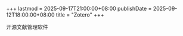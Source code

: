 +++
lastmod = 2025-09-17T21:00:00+08:00
publishDate = 2025-09-12T18:00:00+08:00
title = "Zotero"
+++

开源文献管理软件